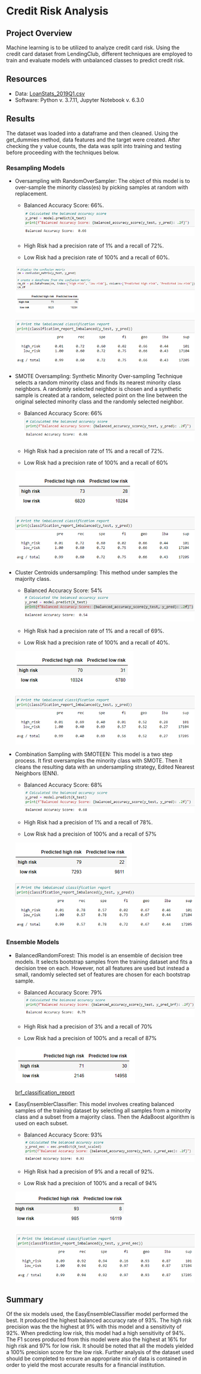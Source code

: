 # Credit Risk Analysis

## Project Overview
Machine learning is to be utilized to analyze credit card risk.  Using the credit card dataset from LendingClub, different techniques are employed to train and evaluate models with unbalanced classes to predict credit risk. 

## Resources
 - Data:  [LoanStats_2019Q1.csv](LoanStats_2019Q1.csv)
 - Software: Python v. 3.7.11, Jupyter Notebook v. 6.3.0

## Results
The dataset was loaded into a dataframe and then cleaned.  Using the get_dummies method, data features and the target were created.  After checking the y value counts, the data was split into training and testing before proceeding with the techniques below.

### Resampling Models
 - Oversampling with RandomOverSampler: The object of this model is to over-sample the minority class(es) by picking samples at random with replacement.

   - Balanced Accuracy Score: 66%.
   ![ros_bal_accuracy](Resources/ros_bal_accuracy.png)

   - High Risk had a precision rate of 1% and a recall of 72%.
   - Low Risk had a precision rate of 100% and a recall of 60%.

   ![ros_cm](Resources/ros_cm.png)

   ![ros_classification_report](Resources/ros_classification_report.png)

 - SMOTE Oversampling: Synthetic Minority Over-sampling Technique selects a random minority class and finds its nearest minority class neighbors.  A randomly selected neighbor is chosen and a synthetic sample is created at a random, selected point on the line between the original selected minority class and the randomly selected neighbor.

   - Balanced Accuracy Score: 66%
   ![smote_bal_accuracy](Resources/smote_bal_accuracy.png)

   - High Risk had a precision rate of 1% and a recall of 72%.
   - Low Risk had a precision rate of 100% and a recall of 60%

   ![smote_cm](Resources/smote_cm.png)

   ![smote_classification_report](Resources/smote_classification_report.png)

 - Cluster Centroids undersampling: This method under samples the majority class.

   - Balanced Accuracy Score: 54%
   ![cc_bal_accuracy](Resources/cc_bal_accuracy.png)

   - High Risk had a precision rate of 1% and a recall of 69%.
   - Low Risk had a precision rate of 100% and a recall of 40%.

   ![cc_cm](Resources/cc_cm.png)

   ![cc_classification_report](Resources/cc_classification_report.png)

 - Combination Sampling with SMOTEEN: This model is a two step process.  It first oversamples the minority class with SMOTE.  Then it cleans the resulting data with an undersampling strategy, Edited Nearest Neighbors (ENN).

   - Balanced Accuracy Score: 68%
   ![smoteen_bal_accuracy](Resources/smoteen_bal_accuracy.png)

   - High Risk had a precision of 1% and a recall of 78%.
   - Low Risk had a precision of 100% and a recall of 57%

   ![smoteen_cm](Resources/smoteen_cm.png)

   ![smoteen_classification_report](Resources/smoteen_classification_report.png)

### Ensemble Models

 - BalancedRandomForest: This model is an ensemble of decision tree models.  It selects bootstrap samples from the training dataset and fits a decision tree on each.  However, not all features are used but instead a small, randomly selected set of features are chosen for each bootstrap sample.

   - Balanced Accuracy Score: 79%
   ![brf_bal_accuracy](Resources/brf_bal_accuracy.png)

   - High Risk had a precision of 3% and a recall of 70%
   - Low Risk had a precision of 100% and a recall of 87%

   ![brf_cm](Resources/brf_cm.png)

   [brf_classification_report](Resources/brf_classification_report.png)

 - EasyEnsemblerClassifier:  This model involves creating balanced samples of the training dataset by selecting all samples from a minority class and a subset from a majority class.  Then the AdaBoost algorithm is used on each subset.

   - Balanced Accuracy Score: 93%
   ![eec_bal_accuracy](Resources/eec_bal_accuracy.png)

   - High Risk had a precision of 9% and a recall of 92%.
   - Low Risk had a precision of 100% and a recall of 94%

   ![eec_cm](Resources/eec_cm.png)

   ![eec_classification_report](Resources/eec_classification_report.png)


## Summary
Of the six models used, the EasyEnsembleClassifier model performed the best.  It produced the highest balanced accuracy rate of 93%.  The high risk precision was the the highest at 9% with this model and a sensitivity of 92%.  When predicting low risk, this model had a high sensitivity of 94%.  The F1 scores produced from this model were also the highest at 16% for high risk and 97% for low risk.  It should be noted that all the models yielded a 100% precision score for the low risk.  Further analysis of the dataset used should be completed to ensure an appropriate mix of data is contained in order to yield the most accurate results for a financial institution.